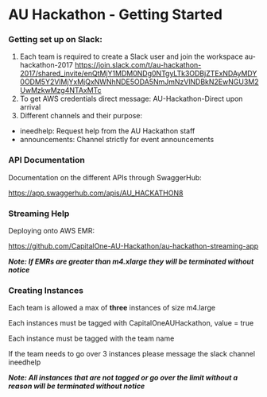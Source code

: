 # AU Hackathon - Getting Started

### Getting set up on Slack:
1. Each team is required to create a Slack user and join the workspace au-hackathon-2017 https://join.slack.com/t/au-hackathon-2017/shared_invite/enQtMjY1MDM0NDg0NTgyLTk3ODBjZTExNDAyMDY0ODM5Y2VlMjYxMjQxNWNhNDE5ODA5NmJmNzVlNDBkN2EwNGU3M2UwMzkwMzg4NTAxMTc
2. To get AWS credentials direct message: AU-Hackathon-Direct upon arrival
3. Different channels and their purpose: 
+ ineedhelp: Request help from the AU Hackathon staff
+ announcements: Channel strictly for event announcements

### API Documentation
Documentation on the different APIs through SwaggerHub:

https://app.swaggerhub.com/apis/AU_HACKATHON8

### Streaming Help
Deploying onto AWS EMR:

https://github.com/CapitalOne-AU-Hackathon/au-hackathon-streaming-app

***Note: If EMRs are greater than m4.xlarge they will be terminated without notice***

### Creating Instances
Each team is allowed a max of **three** instances of size m4.large

Each instances must be tagged with CapitalOneAUHackathon, value = true

Each instance must be tagged with the team name

If the team needs to go over 3 instances please message the slack channel ineedhelp

***Note: All instances that are not tagged or go over the limit without a reason will be terminated without notice***
